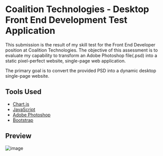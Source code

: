 # Coalition Technologies - Desktop Front End Development Test Application


This submission is the result of my skill test for the Front End Developer position at Coalition Technologies. 
The objective of this assessment is to evaluate my capability to transform an Adobe Photoshop file(.psd) into a static pixel-perfect website, single-page web application. 

The primary goal is to convert the provided PSD into a dynamic desktop single-page website.


## Tools Used

* [Chart.js](https://www.chartjs.org/)
* [JavaScript](https://developer.mozilla.org/es/docs/Web/JavaScript)
* [Adobe Photoshop](https://www.adobe.com/products/photoshop.html)
* [Bootstrap](https://getbootstrap.com/)

## Preview

![image](https://github.com/user-attachments/assets/4420e8b2-9afd-4f1a-a64f-1ca69d235710)

